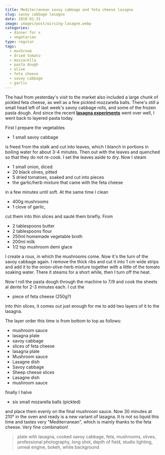 ```yaml
---
title: Mediterranean savoy cabbage and feta cheese lasagna
slug: savoy cabbage lasagna
date: 2010-01-31
image: images/post/wirsing-lasagne.webp
categories: 
  - dinner for x
  - vegetarian
type: regular
tags: 
  - mushroom
  - dried tomato
  - mozzarella
  - pasta dough
  - olive
  - feta cheese
  - savoy cabbage
  - garlic
---
```


The haul from yesterday's visit to the market also included a large chunk of pickled feta cheese, as well as a few pickled mozzarella balls. There's still a small head left of last week's savoy cabbage rolls, and some of the frozen pasta dough. And since the recent **[lasagna experiments](../lentil-pear-lasagna)** went over well, I went back to layered pasta today.

First I prepare the vegetables

* 1 small savoy cabbage

is freed from the stalk and cut into leaves, which I blanch in portions in boiling water for about 3-4 minutes. Then out with the leaves and quenched so that they do not re-cook. I set the leaves aside to dry. Now I steam

* 1 small onion, diced. 
* 20 black olives, pitted 
* 5 dried tomatoes, soaked and cut into pieces 
* the garlic/herb mixture that came with the feta cheese

in a few minutes until soft. At the same time I clean

* 400g mushrooms
* 1 clove of garlic,

cut them into thin slices and sauté them briefly. From

* 2 tablespoons butter 
* 2 tablespoons flour 
* 250ml homemade vegetable broth 
* 200ml milk 
* 1/2 tsp mushroom demi glace

I create a roux, in which the mushrooms come. Now it's the turn of the savoy cabbage again. I remove the thick ribs and cut it into 1 cm wide strips and add it to the onion-olive-herb mixture together with a little of the tomato soaking water. There it steams for a short while, then I turn off the heat.

Now I roll the pasta dough through the machine to 7/9 and cook the sheets al dente for 2-3 minutes each. I cut the

* piece of feta cheese (250g?)

into thin slices, it comes out just enough for me to add two layers of it to the lasagna.

The layer order this time is from bottom to top as follows:

* mushroom sauce 
* lasagna plate 
* savoy cabbage 
* slices of feta cheese 
* lasagna plate 
* Mushroom sauce 
* Lasagne dish 
* Savoy cabbage 
* Sheep cheese slices 
* Lasagne dish 
* mushroom sauce

finally I halve

* six small mozarella balls (pickled)

and place them evenly on the final mushroom sauce. Now 30 minutes at 210° in the oven and ready is a new variant of lasagna. It is not so liquid this time and tastes very "Mediterranean", which is mainly thanks to the feta cheese. Very fine combination!

> plate with lasagna, cooked savoy cabbage, feta, mushrooms, olives, professional photography, long shot, depth of field, studio lighting, unreal engine, bokeh, white background
